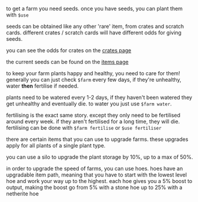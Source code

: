 <script>
  import DocsTemplate from "$lib/components/docs/DocsTemplate.svelte"
  import ItemModal from "$lib/components/docs/ItemModal.svelte"
  import DocsHeader from '$lib/components/docs/DocsHeader.svelte';
</script>

<DocsTemplate title='farms' />

<DocsHeader header='h2' text="starting a farm" />

to get a farm you need seeds. once you have seeds, you can plant them with `$use`

<DocsHeader header='h2' text="obtaining seeds" />

seeds can be obtained like any other 'rare' item, from crates and scratch cards. different crates / scratch cards will have different odds for giving seeds.

you can see the odds for crates on the [crates page](/docs/economy/items/crates)

the current seeds can be found on the [items page](/item)

<DocsHeader header='h2' text="caring for your farm" />

to keep your farm plants happy and healthy, you need to care for them! generally you can just check `$farm` every few days, if they're unhealthy, water **then** fertilise if needed.

<DocsHeader header='h3' text="watering" />

plants need to be watered every 1-2 days, if they haven't been watered they get unhealthy and eventually die. to water you just use `$farm water`.

<DocsHeader header='h3' text="fertilising" />

fertilising is the exact same story. except they only need to be fertilised around every week. if they aren't fertilised for a long time, they will die. fertilising can be done with `$farm fertilise` or `$use fertiliser`

<DocsHeader header='h2' text="farm upgrades" />

there are certain items that you can use to upgrade farms. these upgrades apply for all plants of a single plant type.

you can use a <ItemModal item="farm_silo">silo</ItemModal> to upgrade the plant storage by 10%, up to a max of 50%.

in order to upgrade the speed of farms, you can use hoes. hoes have an upgradable item path, meaning that you have to start with the lowest level hoe and work your way up to the highest. each hoe gives you a 5% boost to output, making the boost go from 5% with a <ItemModal item="stone_hoe">stone hoe</ItemModal> up to 25% with a <ItemModal item="netherite_hoe">netherite hoe</ItemModal>
